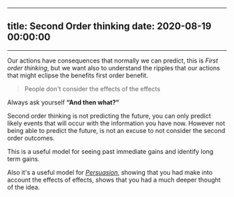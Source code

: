 
---
title: Second Order thinking 
date: 2020-08-19 00:00:00
---
---

Our actions have consequences that normally we can predict, this is *First order thinking*, but we want also to understand the ripples that our actions that might eclipse the benefits first order benefit.

> People don't consider the effects of the effects

Always ask yourself **“And then what?”**

Second order thinking is not predicting the future, you can only predict likely events that will occur with the information you have now. However not being able to predict the future, is not an excuse to not consider the second order outcomes.

This is a useful model for seeing past immediate gains and identify long term gains. 

Also it's a useful model for *[Persuasion](../persuasion)*, showing that you had make into account the effects of effects, shows that you had a much deeper thought of the idea.

